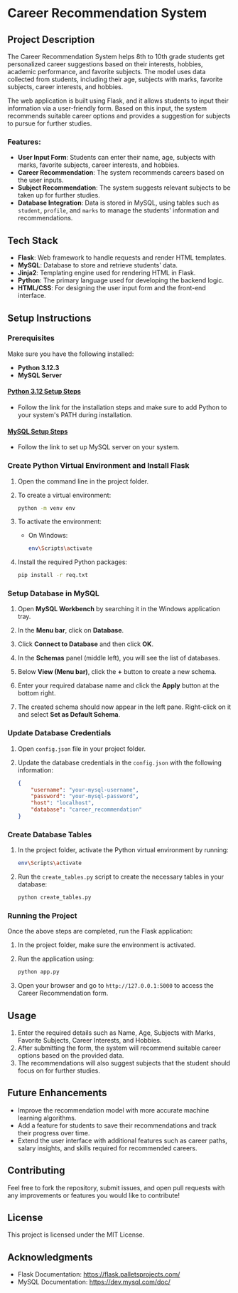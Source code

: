 # Career Recommendation System

## Project Description

The Career Recommendation System helps 8th to 10th grade students get personalized career suggestions based on their interests, hobbies, academic performance, and favorite subjects. The model uses data collected from students, including their age, subjects with marks, favorite subjects, career interests, and hobbies.

The web application is built using Flask, and it allows students to input their information via a user-friendly form. Based on this input, the system recommends suitable career options and provides a suggestion for subjects to pursue for further studies.

### Features:
- **User Input Form**: Students can enter their name, age, subjects with marks, favorite subjects, career interests, and hobbies.
- **Career Recommendation**: The system recommends careers based on the user inputs.
- **Subject Recommendation**: The system suggests relevant subjects to be taken up for further studies.
- **Database Integration**: Data is stored in MySQL, using tables such as `student`, `profile`, and `marks` to manage the students' information and recommendations.

## Tech Stack
- **Flask**: Web framework to handle requests and render HTML templates.
- **MySQL**: Database to store and retrieve students' data.
- **Jinja2**: Templating engine used for rendering HTML in Flask.
- **Python**: The primary language used for developing the backend logic.
- **HTML/CSS**: For designing the user input form and the front-end interface.

## Setup Instructions

### Prerequisites

Make sure you have the following installed:
- **Python 3.12.3**  
- **MySQL Server**

#### [Python 3.12 Setup Steps](https://www.python.org/downloads/release/python-3123/)
- Follow the link for the installation steps and make sure to add Python to your system's PATH during installation.

#### [MySQL Setup Steps](https://dev.mysql.com/doc/refman/8.0/en/installing.html)
- Follow the link to set up MySQL server on your system.

### Create Python Virtual Environment and Install Flask

1. Open the command line in the project folder.
   
2. To create a virtual environment:
   ```bash
   python -m venv env
   ```

3. To activate the environment:
   - On Windows:
     ```bash
     env\Scripts\activate
     ```

4. Install the required Python packages:
   ```bash
   pip install -r req.txt
   ```

### Setup Database in MySQL

1. Open **MySQL Workbench** by searching it in the Windows application tray.

2. In the **Menu bar**, click on **Database**.

3. Click **Connect to Database** and then click **OK**.

4. In the **Schemas** panel (middle left), you will see the list of databases.

5. Below **View (Menu bar)**, click the **+** button to create a new schema.

6. Enter your required database name and click the **Apply** button at the bottom right.

7. The created schema should now appear in the left pane. Right-click on it and select **Set as Default Schema**.

### Update Database Credentials

1. Open `config.json` file in your project folder.

2. Update the database credentials in the `config.json` with the following information:
   ```json
   {
       "username": "your-mysql-username",
       "password": "your-mysql-password",
       "host": "localhost",
       "database": "career_recommendation"
   }
   ```

### Create Database Tables

1. In the project folder, activate the Python virtual environment by running:
   ```bash
   env\Scripts\activate
   ```

2. Run the `create_tables.py` script to create the necessary tables in your database:
   ```bash
   python create_tables.py
   ```

### Running the Project

Once the above steps are completed, run the Flask application:

1. In the project folder, make sure the environment is activated.

2. Run the application using:
   ```bash
   python app.py
   ```

3. Open your browser and go to `http://127.0.0.1:5000` to access the Career Recommendation form.

## Usage

1. Enter the required details such as Name, Age, Subjects with Marks, Favorite Subjects, Career Interests, and Hobbies.
2. After submitting the form, the system will recommend suitable career options based on the provided data.
3. The recommendations will also suggest subjects that the student should focus on for further studies.

## Future Enhancements

- Improve the recommendation model with more accurate machine learning algorithms.
- Add a feature for students to save their recommendations and track their progress over time.
- Extend the user interface with additional features such as career paths, salary insights, and skills required for recommended careers.

## Contributing

Feel free to fork the repository, submit issues, and open pull requests with any improvements or features you would like to contribute!

## License

This project is licensed under the MIT License.

## Acknowledgments

- Flask Documentation: https://flask.palletsprojects.com/
- MySQL Documentation: https://dev.mysql.com/doc/

